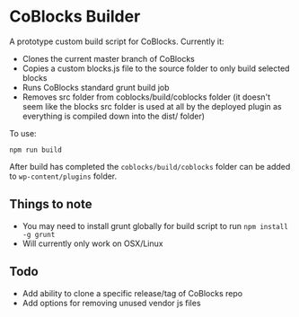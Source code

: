 # CoBlocks Builder

A prototype custom build script for CoBlocks. Currently it:

* Clones the current master branch of CoBlocks 
* Copies a custom blocks.js file to the source folder to only build selected blocks
* Runs CoBlocks standard grunt build job
* Removes src folder from coblocks/build/coblocks folder (it doesn't seem like the blocks src folder is used at all by the deployed plugin as everything is compiled down into the dist/ folder)

To use:
```shell
npm run build
```

After build has completed the `coblocks/build/coblocks` folder can be added to `wp-content/plugins` folder.

## Things to note

* You may need to install grunt globally for build script to run `npm install -g grunt`
* Will currently only work on OSX/Linux

## Todo

* Add ability to clone a specific release/tag of CoBlocks repo
* Add options for removing unused vendor js files
